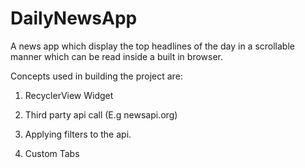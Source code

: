 # DailyNewsApp

A news app which display the top headlines of the day in a scrollable manner which can be read inside a built in browser.

Concepts used in building the project are:

1. RecyclerView Widget

2. Third party api call (E.g newsapi.org)

3. Applying filters to the api.

4. Custom Tabs
